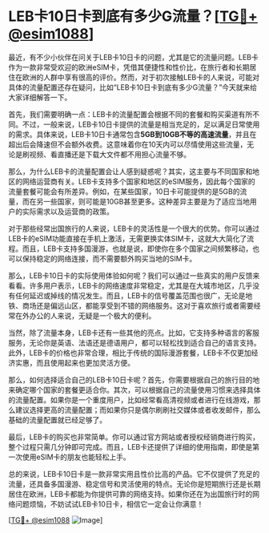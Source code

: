 # LEB卡10日卡到底有多少G流量？[[TG💪+ @esim1088](https://t.me/s/esim1088)]

最近，有不少小伙伴在问关于LEB卡10日卡的问题，尤其是它的流量问题。LEB卡作为一款非常受欢迎的欧洲eSIM卡，凭借其便捷性和性价比，在旅行者和长期居住在欧洲的人群中享有很高的评价。然而，对于初次接触LEB卡的人来说，可能对具体的流量配置还存在疑问，比如“LEB卡10日卡到底有多少G流量？”今天就来给大家详细解答一下。

首先，我们需要明确一点：LEB卡的流量配置会根据不同的套餐和购买渠道有所不同。不过，一般来说，LEB卡10日卡提供的流量是相当充足的，足以满足日常使用的需求。具体来说，LEB卡10日卡通常包含**5GB到10GB不等的高速流量**，并且在超出后会降速但不会额外收费。这意味着你在10天内可以尽情使用这些流量，无论是刷视频、看直播还是下载大文件都不用担心流量不够。

那么，为什么LEB卡的流量配置会让人感到疑惑呢？其实，这主要与不同国家和地区的网络运营商有关。LEB卡支持多个国家和地区的eSIM服务，因此每个国家的流量套餐可能会有所差异。例如，在某些国家，10日卡可能提供的是5GB的流量，而在另一些国家，则可能是10GB甚至更多。这种差异主要是为了适应当地用户的实际需求以及运营商的政策。

对于那些经常出国旅行的人来说，LEB卡的灵活性是一个很大的优势。你可以通过LEB卡的eSIM功能直接在手机上激活，无需更换实体SIM卡，这就大大简化了流程。而且，LEB卡支持多国漫游，也就是说，即使你在多个国家之间频繁移动，也可以保持稳定的网络连接，而不需要额外购买当地的SIM卡。

那么，LEB卡10日卡的实际使用体验如何呢？我们可以通过一些真实的用户反馈来看看。许多用户表示，LEB卡的网络速度非常稳定，尤其是在大城市地区，几乎没有任何延迟或掉线的情况发生。而且，LEB卡的信号覆盖范围也很广，无论是地铁、商场还是偏远山区，都能享受到不错的网络服务。这对于喜欢旅行或者需要经常在外办公的人来说，无疑是一个极大的便利。

当然，除了流量本身，LEB卡还有一些其他的亮点。比如，它支持多种语言的客服服务，无论你是英语、法语还是德语用户，都可以轻松找到适合自己的语言支持。此外，LEB卡的价格也非常合理，相比于传统的国际漫游套餐，LEB卡不仅更加经济实惠，而且使用起来也更加灵活方便。

那么，如何选择适合自己的LEB卡10日卡呢？首先，你需要根据自己的旅行目的地来确定哪个国家的套餐更适合你。其次，可以根据自己的流量使用习惯来选择具体的流量配置。如果你是一个重度用户，比如经常看高清视频或者进行在线游戏，那么建议选择更高的流量配置；而如果你只是偶尔刷刷社交媒体或者收发邮件，那么基础的流量配置就已经足够了。

最后，LEB卡的购买也非常简单。你可以通过官方网站或者授权经销商进行购买，整个过程只需几分钟即可完成。而且，LEB卡还提供了详细的使用指南，即使是第一次使用eSIM卡的朋友也能轻松上手。

总的来说，LEB卡10日卡是一款非常实用且性价比高的产品。它不仅提供了充足的流量，还具备多国漫游、稳定信号和灵活使用的特点。无论你是短期旅行还是长期居住在欧洲，LEB卡都能为你提供可靠的网络支持。如果你还在为出国旅行时的网络问题烦恼，不妨试试LEB卡10日卡，相信它一定会让你满意！

[[TG💪+ @esim1088](https://t.me/s/esim1088) ![Image](https://i.postimg.cc/4NQfJmqS/Snipaste-2025-05-13-00-14-12.png)]